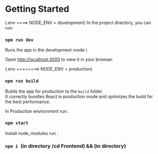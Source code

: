<!-- My_Apps_ToDO -->

# Getting Started 

(.env ====> NODE_ENV = development)
In the project directory, you can run: 

### `npm run dev `

Runs the app in the development mode.\

Open [http://localhost:3000](http://localhost:3000) to view it in your browser.


(.env ========> NODE_ENV = production)
### `npm run build`

Builds the app for production to the `build` folder.\
It correctly bundles React in production mode and optimizes the build for the best performance.

In Production environment run:
 ###   `npm start`


Install node_modules run :
### `npm i `(in directory /cd Frontend) && (in directory)










